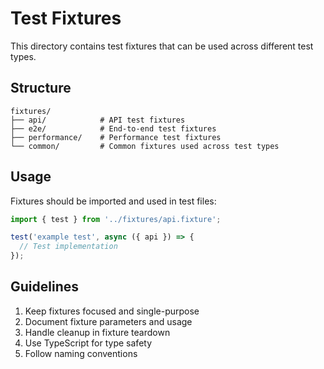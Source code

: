 # Test Fixtures

This directory contains test fixtures that can be used across different test types.

## Structure

```
fixtures/
├── api/            # API test fixtures
├── e2e/            # End-to-end test fixtures
├── performance/    # Performance test fixtures
└── common/         # Common fixtures used across test types
```

## Usage

Fixtures should be imported and used in test files:

```typescript
import { test } from '../fixtures/api.fixture';

test('example test', async ({ api }) => {
  // Test implementation
});
```

## Guidelines

1. Keep fixtures focused and single-purpose
2. Document fixture parameters and usage
3. Handle cleanup in fixture teardown
4. Use TypeScript for type safety
5. Follow naming conventions
